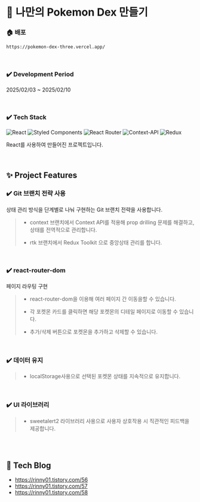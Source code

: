 <!-- ####### 헤더 -->

# :hatching_chick: 나만의 Pokemon Dex 만들기

### :house: 배포
```bash
https://pokemon-dex-three.vercel.app/
```
<br/>
<!-- ####### 프로젝트 소개 -->

<!-- 기간 -->

### :heavy_check_mark: **Development Period**
2025/02/03 ~ 2025/02/10

<br/>
<!-- 테크 스택 -->

### :heavy_check_mark: **Tech Stack**
![React](https://img.shields.io/badge/react-%2320232a.svg?style=for-the-badge&logo=react&logoColor=%2361DAFB)
![Styled Components](https://img.shields.io/badge/styled--components-DB7093?style=for-the-badge&logo=styled-components&logoColor=white)
![React Router](https://img.shields.io/badge/React_Router-CA4245?style=for-the-badge&logo=react-router&logoColor=white)
![Context-API](https://img.shields.io/badge/Context--Api-000000?style=for-the-badge&logo=react)
![Redux](https://img.shields.io/badge/redux-%23593d88.svg?style=for-the-badge&logo=redux&logoColor=white)

React를 사용하여 만들어진 프로젝트입니다.

<br/>

<!-- ####### 프로젝트 특징 -->

<!-- 제목 -->
## :sparkles: Project Features

<!-- 특징 하나 -->
### :heavy_check_mark: **Git 브랜치 전략 사용**

상태 관리 방식을 단계별로 나눠 구현하는 Git 브랜치 전략을 사용합니다.
> - context 브랜치에서 Context API를 적용해 prop drilling 문제를 해결하고, 상태를 전역적으로 관리합니다.
>
> - rtk 브랜치에서 Redux Toolkit 으로 중앙상태 관리를 합니다.
<br/>

<!-- 특징 둘 -->
### :heavy_check_mark: **react-router-dom**
페이지 라우팅 구현
> - react-router-dom을 이용해 여러 페이지 간 이동을할 수 있습니다.
>
> - 각 포켓몬 카드를 클릭하면 해당 포켓몬의 디테일 페이지로 이동할 수 있습니다.
>
> - 추가/삭제 버튼으로 포켓몬을 추가하고 삭제할 수 있습니다.
>
<br/>
<!-- 특징 셋 -->

### :heavy_check_mark: **데이터 유지**

> - localStorage사용으로 선택된 포켓몬 상태를 지속적으로 유지합니다.

<br/>

### :heavy_check_mark: **UI 라이브러리**

> - sweetalert2 라이브러리 사용으로 사용자 상호작용 시 직관적인 피드백을 제공합니다.

<br/><br/>
## :paperclip: Tech Blog 
- https://rinny01.tistory.com/56
- https://rinny01.tistory.com/57
- https://rinny01.tistory.com/58
